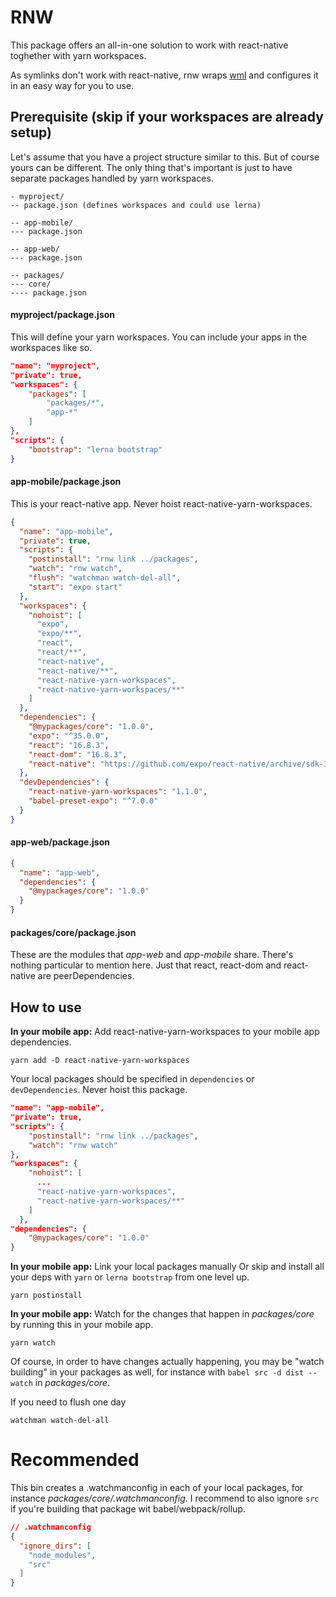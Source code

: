 # RNW

This package offers an all-in-one solution to work with react-native toghether with yarn workspaces.

As symlinks don't work with react-native, rnw wraps [wml](https://github.com/wix/wml) and configures it in an easy way for you to use.

## Prerequisite (skip if your workspaces are already setup)

Let's assume that you have a project structure similar to this. But of course yours can be different. The only thing that's important is just to have separate packages handled by yarn workspaces.

```
- myproject/
-- package.json (defines workspaces and could use lerna)

-- app-mobile/
--- package.json

-- app-web/
--- package.json

-- packages/
--- core/
---- package.json

```

#### myproject/package.json

This will define your yarn workspaces. You can include your apps in the workspaces like so.

```json
"name": "myproject",
"private": true,
"workspaces": {
    "packages": [
        "packages/*",
        "app-*"
    ]
},
"scripts": {
    "bootstrap": "lerna bootstrap"
}
```

#### app-mobile/package.json

This is your react-native app. Never hoist react-native-yarn-workspaces.

```json
{
  "name": "app-mobile",
  "private": true,
  "scripts": {
    "postinstall": "rnw link ../packages",
    "watch": "rnw watch",
    "flush": "watchman watch-del-all",
    "start": "expo start"
  },
  "workspaces": {
    "nohoist": [
      "expo",
      "expo/**",
      "react",
      "react/**",
      "react-native",
      "react-native/**",
      "react-native-yarn-workspaces",
      "react-native-yarn-workspaces/**"
    ]
  },
  "dependencies": {
    "@mypackages/core": "1.0.0",
    "expo": "^35.0.0",
    "react": "16.8.3",
    "react-dom": "16.8.3",
    "react-native": "https://github.com/expo/react-native/archive/sdk-35.0.0.tar.gz"
  },
  "devDependencies": {
    "react-native-yarn-workspaces": "1.1.0",
    "babel-preset-expo": "^7.0.0"
  }
}

```

#### app-web/package.json

```json
{
  "name": "app-web",
  "dependencies": {
    "@mypackages/core": "1.0.0"
  }
}
```

#### packages/core/package.json

These are the modules that *app-web* and *app-mobile* share.
There's nothing particular to mention here. Just that react, react-dom and react-native are peerDependencies.


## How to use

**In your mobile app:** Add react-native-yarn-workspaces to your mobile app dependencies.

```shell
yarn add -D react-native-yarn-workspaces
```

Your local packages should be specified in `dependencies` or `devDependencies`.
Never hoist this package.

```json
"name": "app-mobile",
"private": true,
"scripts": {
    "postinstall": "rnw link ../packages",
    "watch": "rnw watch"
},
"workspaces": {
    "nohoist": [
      ...
      "react-native-yarn-workspaces",
      "react-native-yarn-workspaces/**"
    ]
  },
"dependencies": {
    "@mypackages/core": "1.0.0"
}
```


**In your mobile app:** Link your local packages manually
Or skip and install all your deps with `yarn` or `lerna bootstrap` from one level up.

```shell
yarn postinstall
```

**In your mobile app:** Watch for the changes that happen in *packages/core* by running this in your mobile app.

```shell
yarn watch
```

Of course, in order to have changes actually happening, you may be "watch building" in your packages as well, for instance with `babel src -d dist --watch` in *packages/core*.

If you need to flush one day

```shell
watchman watch-del-all
```

# Recommended

This bin creates a .watchmanconfig in each of your local packages, for instance *packages/core/.watchmanconfig*.
I recommend to also ignore `src` if you're building that package wit babel/webpack/rollup.

```json
// .watchmanconfig
{
  "ignore_dirs": [
    "node_modules",
    "src"
  ]
}
```
